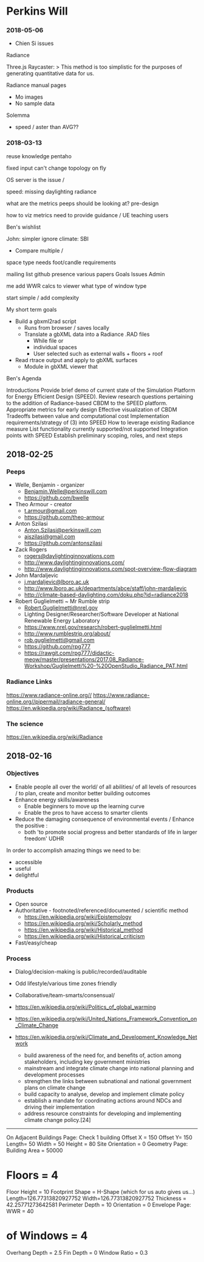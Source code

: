 # Perkins Will

### 2018-05-06

* Chien Si issues

Radiance

Three.js Raycaster: > This method is too simplistic for the purposes of generating quantitative data for us.

Radiance manual pages
* Mo images
* No sample data


Solemma
* speed / aster than AVG??


### 2018-03-13

reuse knowledge
pentaho

fixed input
can't change topology on fly

OS server is the issue /

speed: missing daylighting
radiance

what are the metrics peeps should be looking at? pre-design

how to viz metrics
need to provide guidance / UE
teaching users

Ben's wishlist

John: simpler ignore climate: SBI

- Compare multiple /

space type needs foot/candle requirements


mailing list
github presence
various papers
	Goals
	Issues
	Admin

me
add WWR calcs to viewer
what type of window type

start simple / add complexity



My short term goals

* Build a gbxml2rad script
	* Runs from browser / saves locally
	* Translate a gbXML data into a Radiance .RAD files
		* While file or
		* individual spaces
		* User selected such as external walls + floors + roof
* Read rtrace output and apply to gbXML surfaces
	* Module in gbXML viewer that


Ben's Agenda

Introductions
Provide brief demo of current state of the Simulation Platform for Energy Efficient Design (SPEED).
Review research questions pertaining to the addition of Radiance-based CBDM to the SPEED platform.
	Appropriate metrics for early design
	Effective visualization of CBDM
	Tradeoffs between value and computational cost
Implementation requirements/strategy of (3) into SPEED
	How to leverage existing Radiance measure
	List functionality currently supported/not supported
	Integration points with SPEED
Establish preliminary scoping, roles, and next steps


## 2018-02-25

### Peeps

* Welle, Benjamin - organizer
	* Benjamin.Welle@perkinswill.com
	* https://github.com/bwelle
* Theo Armour - creator
	* t.armour@gmail.com
	* https://github.com/theo-armour
* Anton Szilasi
	* Anton.Szilasi@perkinswill.com
	* ajszilasi@gmail.com
	* https://github.com/antonszilasi
* Zack Rogers
	* rogers@daylightinginnovations.com
	* http://www.daylightinginnovations.com/
	* http://www.daylightinginnovations.com/spot-overview-flow-diagram
* John Mardaljevic
	* j.mardaljevic@lboro.ac.uk
	* http://www.lboro.ac.uk/departments/abce/staff/john-mardaljevic
	* http://climate-based-daylighting.com/doku.php?id=radiance2018
* Robert Guglielmetti ~ Mr Rumble strip
	* Robert.Guglielmetti@nrel.gov
	* Lighting Designer/Researcher/Software Developer at National Renewable Energy Laboratory
	* https://www.nrel.gov/research/robert-guglielmetti.html
	* http://www.rumblestrip.org/about/
	* rob.guglielmetti@gmail.com
	* https://github.com/rpg777
	* https://rawgit.com/rpg777/didactic-meow/master/presentations/2017.08_Radiance-Workshop/Guglielmetti%20-%20OpenStudio_Radiance_PAT.html

### Radiance Links

https://www.radiance-online.org//
https://www.radiance-online.org//pipermail/radiance-general/
https://en.wikipedia.org/wiki/Radiance_(software)

### The science
https://en.wikipedia.org/wiki/Radiance


## 2018-02-16


### Objectives

* Enable people all over the world/ of all abilities/ of all levels of resources / to plan, create and monitor better building outcomes
* Enhance energy skills/awareness
	* Enable beginners to move up the learning curve
	* Enable the pros to have access to smarter clients
* Reduce the damaging consequence of environmental events / Enhance the positive :
	* both 'to promote social progress and better standards of life in larger freedom' UDHR

In order to accomplish amazing things we need to be:

* accessible
* useful
* delightful

### Products
* Open source
* Authoritative - footnoted/referenced/documented / scientific method
	* https://en.wikipedia.org/wiki/Epistemology
	* https://en.wikipedia.org/wiki/Scholarly_method
	* https://en.wikipedia.org/wiki/Historical_method
	* https://en.wikipedia.org/wiki/Historical_criticism
* Fast/easy/cheap

### Process
* Dialog/decision-making is public/recorded/auditable
* Odd lifestyle/various time zones friendly
* Collaborative/team-smarts/consensual/

* <https://en.wikipedia.org/wiki/Politics_of_global_warming>
* <https://en.wikipedia.org/wiki/United_Nations_Framework_Convention_on_Climate_Change>
* <https://en.wikipedia.org/wiki/Climate_and_Development_Knowledge_Network>
	* build awareness of the need for, and benefits of, action among stakeholders, including key government ministries
	* mainstream and integrate climate change into national planning and development processes
	* strengthen the links between subnational and national government plans on climate change
	* build capacity to analyse, develop and implement climate policy
	* establish a mandate for coordinating actions around NDCs and driving their implementation
	* address resource constraints for developing and implementing climate change policy.[24]

***

On Adjacent Buildings Page:
Check 1 building
Offset X = 150
Offset Y= 150
Length= 50
Width = 50
Height = 80
Site Orientation = 0
Geometry Page:
Building Area = 50000
# Floors = 4
Floor Height = 10
Footprint Shape = H-Shape (which for us auto gives us…)
Length=126.77313820927752
Width=126.77313820927752
Thickness = 42.25771273642581
Perimeter Depth = 10
Orientation = 0
Envelope Page:
WWR = 40
# of Windows = 4
Overhang Depth = 2.5
Fin Depth = 0
Window Ratio = 0.3